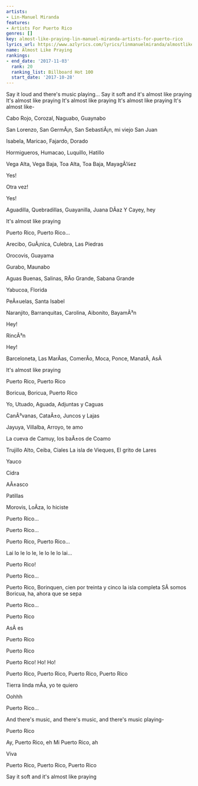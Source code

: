 ```yaml
---
artists:
- Lin-Manuel Miranda
features:
- Artists For Puerto Rico
genres: []
key: almost-like-praying-lin-manuel-miranda-artists-for-puerto-rico
lyrics_url: https://www.azlyrics.com/lyrics/linmanuelmiranda/almostlikepraying.html
name: Almost Like Praying
rankings:
- end_date: '2017-11-03'
  rank: 20
  ranking_list: Billboard Hot 100
  start_date: '2017-10-28'
---
```



Say it loud and there's music playing...
Say it soft and it's almost like praying
It's almost like praying
It's almost like praying
It's almost like praying
It's almost like-


Cabo Rojo, Corozal, Naguabo, Guaynabo


San Lorenzo, San GermÃ¡n, San SebastiÃ¡n, mi viejo San Juan


Isabela, Maricao, Fajardo, Dorado


Hormigueros, Humacao, Luquillo, Hatillo


Vega Alta, Vega Baja, Toa Alta, Toa Baja, MayagÃ¼ez


Yes!


Otra vez!


Yes!


Aguadilla, Quebradillas, Guayanilla, Juana DÃ­az
Y Cayey, hey


It's almost like praying


Puerto Rico, Puerto Rico...


Arecibo, GuÃ¡nica, Culebra, Las Piedras


Orocovis, Guayama


Gurabo, Maunabo


Aguas Buenas, Salinas, RÃ­o Grande, Sabana Grande


Yabucoa, Florida


PeÃ±uelas, Santa Isabel


Naranjito, Barranquitas, Carolina, Aibonito, BayamÃ³n


Hey!


RincÃ³n


Hey!


Barceloneta, Las MarÃ­as, ComerÃ­o, Moca, Ponce, ManatÃ­, AsÃ­


It's almost like praying


Puerto Rico, Puerto Rico


Boricua, Boricua, Puerto Rico


Yo, Utuado, Aguada, Adjuntas y Caguas


CanÃ³vanas, CataÃ±o, Juncos y Lajas


Jayuya, Villalba, Arroyo, te amo


La cueva de Camuy, los baÃ±os de Coamo


Trujillo Alto, Ceiba, Ciales
La isla de Vieques, El grito de Lares


Yauco


Cidra


AÃ±asco


Patillas


Morovis, LoÃ­za, lo hiciste


Puerto Rico...


Puerto Rico...


Puerto Rico, Puerto Rico...


Lai lo le lo le, le lo le lo lai...


Puerto Rico!


Puerto Rico...


Puerto Rico, Borinquen, cien por treinta y cinco la isla completa
SÃ­ somos Boricua, ha, ahora que se sepa


Puerto Rico...


Puerto Rico


AsÃ­ es


Puerto Rico


Puerto Rico


Puerto Rico! Ho! Ho!


Puerto Rico, Puerto Rico, Puerto Rico, Puerto Rico


Tierra linda mÃ­a, yo te quiero


Oohhh


Puerto Rico...


And there's music, and there's music, and there's music playing-


Puerto Rico


Ay, Puerto Rico, eh
Mi Puerto Rico, ah


Viva


Puerto Rico, Puerto Rico, Puerto Rico


Say it soft and it's almost like praying



